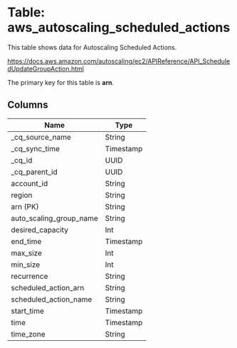 # Table: aws_autoscaling_scheduled_actions

This table shows data for Autoscaling Scheduled Actions.

https://docs.aws.amazon.com/autoscaling/ec2/APIReference/API_ScheduledUpdateGroupAction.html

The primary key for this table is **arn**.

## Columns

| Name          | Type          |
| ------------- | ------------- |
|_cq_source_name|String|
|_cq_sync_time|Timestamp|
|_cq_id|UUID|
|_cq_parent_id|UUID|
|account_id|String|
|region|String|
|arn (PK)|String|
|auto_scaling_group_name|String|
|desired_capacity|Int|
|end_time|Timestamp|
|max_size|Int|
|min_size|Int|
|recurrence|String|
|scheduled_action_arn|String|
|scheduled_action_name|String|
|start_time|Timestamp|
|time|Timestamp|
|time_zone|String|